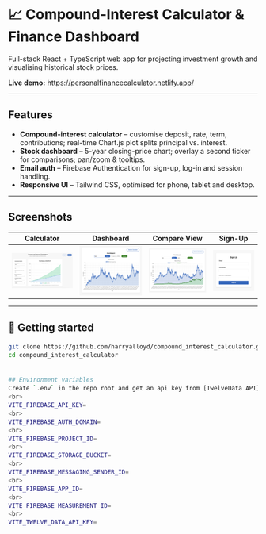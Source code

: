 # 📈 Compound-Interest Calculator & Finance Dashboard

Full-stack React + TypeScript web app for projecting investment growth and visualising historical stock prices.

**Live demo:** https://personalfinancecalculator.netlify.app/

---

## Features
- **Compound-interest calculator** – customise deposit, rate, term, contributions; real-time Chart.js plot splits principal vs. interest.
- **Stock dashboard** – 5-year closing-price chart; overlay a second ticker for comparisons; pan/zoom & tooltips.
- **Email auth** – Firebase Authentication for sign-up, log-in and session handling.
- **Responsive UI** – Tailwind CSS, optimised for phone, tablet and desktop.

---

## Screenshots
| Calculator | Dashboard | Compare View | Sign-Up |
|------------|-----------|--------------|---------|
| ![Calculator](./images/calculator.png) | ![Dashboard](./images/dashboards.png) | ![Compare](./images/compare.png) | ![Sign-Up](./images/signup.png) |

---

## 🚀 Getting started

```bash
git clone https://github.com/harryalloyd/compound_interest_calculator.git
cd compound_interest_calculator


## Environment variables
Create `.env` in the repo root and get an api key from [TwelveData API](https://twelvedata.com/?ref=yH5SV2P&utm_campaign=branded_search&utm_medium=cpc&utm_source=google&gad_source=1&gad_campaignid=22524074813&gbraid=0AAAAAo2o-AEAMUMtZfaUr1AsLBpwnt20v&gclid=Cj0KCQjw18bEBhCBARIsAKuAFEYpbhysxfPwuGbRg1pC8GpYE1QuTFSoLR1sWT-n0fcnQlInzUG-Y5caAt5tEALw_wcB) and [Firebase](https://firebase.google.com/?gclsrc=aw.ds&gad_source=1&gad_campaignid=12211052842&gbraid=0AAAAADpUDOjnP5Y5LaVe5KXrvEpP1tkcG&gclid=Cj0KCQjw18bEBhCBARIsAKuAFEbjp1c_tAQ59xMc8cMvW_KxlJ8Aa2DynWQPWkB3jjCEuqXUWcgvAs4aAqdrEALw_wcB)
<br>
VITE_FIREBASE_API_KEY=
<br>
VITE_FIREBASE_AUTH_DOMAIN=
<br>
VITE_FIREBASE_PROJECT_ID=
<br>
VITE_FIREBASE_STORAGE_BUCKET=
<br>
VITE_FIREBASE_MESSAGING_SENDER_ID=
<br>
VITE_FIREBASE_APP_ID=
<br>
VITE_FIREBASE_MEASUREMENT_ID=
<br>
VITE_TWELVE_DATA_API_KEY=
```
